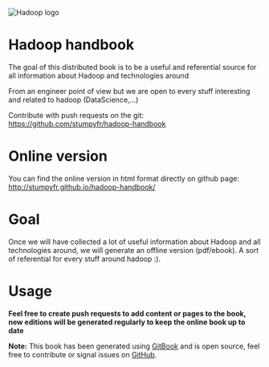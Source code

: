 ![Hadoop logo](http://hadoop.apache.org/images/hadoop-logo.jpg)

# Hadoop handbook

The goal of this distributed book is to be a useful and referential source for all information about Hadoop and technologies around

From an engineer point of view but we are open to every stuff interesting and related to hadoop (DataScience,...)

Contribute with push requests on the git: https://github.com/stumpyfr/hadoop-handbook

# Online version

You can find the online version in html format directly on github page: http://stumpyfr.github.io/hadoop-handbook/

# Goal

Once we will have collected a lot of useful information about Hadoop and all technologies around, we will generate an offline version (pdf/ebook). A sort of referential for every stuff around hadoop :).

# Usage

**Feel free to create push requests to add content or pages to the book, new editions will be generated regularly to keep the online book up to date**

**Note:** This book has been generated using [GitBook](http://www.gitbook.io) and is open source, feel free to contribute or signal issues on [GitHub](https://github.com/GitbookIO/javascript).


